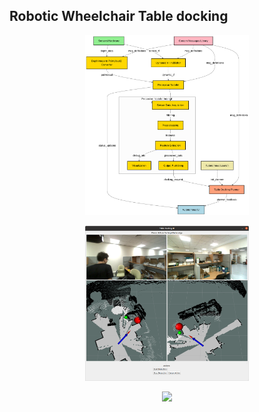 ## Robotic Wheelchair Table docking
<p align="center">
  <img src="assets/diagram.png" width="52%"/>
</p>
<p align="center">
  <img src="assets/Screenshot from 2025-03-26 10-55-21.png" width="52%"/>
</p>
<p align="center">
  <img src="assets/cut.gif" width="52%"/>
</p>